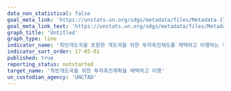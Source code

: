 ```yaml
---
data_non_statistical: false
goal_meta_link: 'https://unstats.un.org/sdgs/metadata/files/Metadata-17-05-01.pdf'
goal_meta_link_text: 'https://unstats.un.org/sdgs/metadata/files/Metadata-17-05-01.pdf'
graph_title: 'Untitled'
graph_type: line
indicator_name: '최빈개도국을 포함한 개도국을 위한 투자촉진제도를 채택하고 이행하는 국가의 수'
indicator_sort_order: 17-05-01
published: true
reporting_status: notstarted
target_name: '최빈개도국을 위한 투자촉진계획을 채택하고 이행'
un_custodian_agency: 'UNCTAD'
---
```

